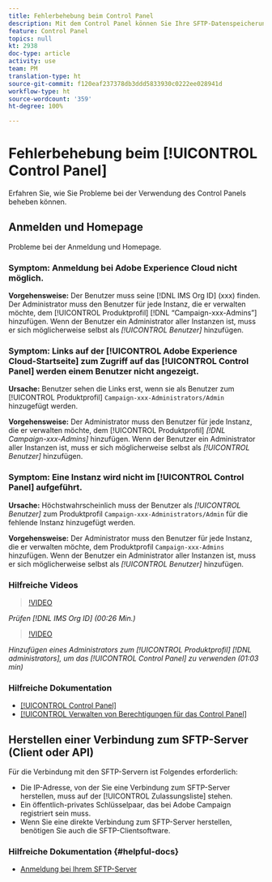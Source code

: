 ```yaml
---
title: Fehlerbehebung beim Control Panel
description: Mit dem Control Panel können Sie Ihre SFTP-Datenspeicherung nach Instanz überwachen und verwalten und IP-Adressen auf die Zulassungsliste setzen.
feature: Control Panel
topics: null
kt: 2938
doc-type: article
activity: use
team: PM
translation-type: ht
source-git-commit: f120eaf237378db3ddd5833930c0222ee028941d
workflow-type: ht
source-wordcount: '359'
ht-degree: 100%

---
```



# Fehlerbehebung beim [!UICONTROL Control Panel]

Erfahren Sie, wie Sie Probleme bei der Verwendung des Control Panels beheben können.

## Anmelden und Homepage

Probleme bei der Anmeldung und Homepage.

### Symptom: Anmeldung bei Adobe Experience Cloud nicht möglich.

**Vorgehensweise:**
Der Benutzer muss seine [!DNL IMS Org ID] (xxx) finden. Der Administrator muss den Benutzer für jede Instanz, die er verwalten möchte, dem [!UICONTROL Produktprofil] [!DNL “Campaign-xxx-Admins”] hinzufügen. Wenn der Benutzer ein Administrator aller Instanzen ist, muss er sich möglicherweise selbst als *[!UICONTROL Benutzer]* hinzufügen.

### Symptom: Links auf der [!UICONTROL Adobe Experience Cloud-Startseite] zum Zugriff auf das [!UICONTROL Control Panel] werden einem Benutzer nicht angezeigt.

**Ursache:**
Benutzer sehen die Links erst, wenn sie als Benutzer zum [!UICONTROL Produktprofil] `Campaign-xxx-Administrators/Admin` hinzugefügt werden.

**Vorgehensweise:**
Der Administrator muss den Benutzer für jede Instanz, die er verwalten möchte, dem [!UICONTROL Produktprofil] *[!DNL Campaign-xxx-Admins]* hinzufügen. Wenn der Benutzer ein Administrator aller Instanzen ist, muss er sich möglicherweise selbst als *[!UICONTROL Benutzer]* hinzufügen.

### Symptom: Eine Instanz wird nicht im [!UICONTROL Control Panel] aufgeführt.

**Ursache:**
Höchstwahrscheinlich muss der Benutzer als *[!UICONTROL Benutzer]* zum Produktprofil `Campaign-xxx-Administrators/Admin` für die fehlende Instanz hinzugefügt werden.

**Vorgehensweise:**
Der Administrator muss den Benutzer für jede Instanz, die er verwalten möchte, dem Produktprofil `Campaign-xxx-Admins` hinzufügen. Wenn der Benutzer ein Administrator aller Instanzen ist, muss er sich möglicherweise selbst als *[!UICONTROL Benutzer]* hinzufügen.

### Hilfreiche Videos

>[!VIDEO](https://video.tv.adobe.com/v/27183?quality=12)

*Prüfen [!DNL IMS Org ID] (00:26 Min.)*

>[!VIDEO](https://video.tv.adobe.com/v/27147?quality=12)

*Hinzufügen eines Administrators zum [!UICONTROL Produktprofil] [!DNL administrators], um das [!UICONTROL Control Panel] zu verwenden (01:03 min)*

### Hilfreiche Dokumentation

* [[!UICONTROL Control Panel]](https://helpx.adobe.com/de/campaign/kb/control-panel-overview.html)
* [[!UICONTROL Verwalten von Berechtigungen für das Control Panel]](https://helpx.adobe.com/de/campaign/kb/control-panel-access.html)

## Herstellen einer Verbindung zum SFTP-Server (Client oder API)

Für die Verbindung mit den SFTP-Servern ist Folgendes erforderlich:

* Die IP-Adresse, von der Sie eine Verbindung zum SFTP-Server herstellen, muss auf der [!UICONTROL Zulassungsliste] stehen.
* Ein öffentlich-privates Schlüsselpaar, das bei Adobe Campaign registriert sein muss.
* Wenn Sie eine direkte Verbindung zum SFTP-Server herstellen, benötigen Sie auch die SFTP-Clientsoftware.

### Hilfreiche Dokumentation {#helpful-docs}

* [Anmeldung bei Ihrem SFTP-Server](https://helpx.adobe.com/de/campaign/kb/control-panel-sftp.html#LoggingintoyourSFTPserver)

